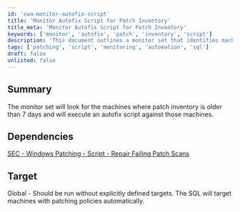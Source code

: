 ```yaml
---
id: 'cwa-monitor-autofix-script'
title: 'Monitor Autofix Script for Patch Inventory'
title_meta: 'Monitor Autofix Script for Patch Inventory'
keywords: ['monitor', 'autofix', 'patch', 'inventory', 'script']
description: 'This document outlines a monitor set that identifies machines with patch inventory older than 7 days and executes an autofix script to address the issue. It includes dependencies and target information for implementation.'
tags: ['patching', 'script', 'monitoring', 'automation', 'sql']
draft: false
unlisted: false
---
```

## Summary

The monitor set will look for the machines where patch inventory is older than 7 days and will execute an autofix script against those machines.

## Dependencies

[SEC - Windows Patching - Script - Repair Failing Patch Scans](https://proval.itglue.com/DOC-5078775-8918403)

## Target

Global - Should be run without explicitly defined targets. The SQL will target machines with patching policies automatically.


